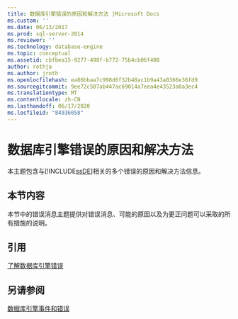 ```yaml
---
title: 数据库引擎错误的原因和解决方法 |Microsoft Docs
ms.custom: ''
ms.date: 06/13/2017
ms.prod: sql-server-2014
ms.reviewer: ''
ms.technology: database-engine
ms.topic: conceptual
ms.assetid: cbfbea15-9277-498f-b772-75b4cb06f408
author: rothja
ms.author: jroth
ms.openlocfilehash: ea86bbaa7c998d6f32b48ac1b9a43a0366e36fd9
ms.sourcegitcommit: 9ee72c507ab447ac69014a7eea4e43523a0a3ec4
ms.translationtype: MT
ms.contentlocale: zh-CN
ms.lasthandoff: 06/17/2020
ms.locfileid: "84936058"
---
```

# <a name="cause-and-resolution-of-database-engine-errors"></a>数据库引擎错误的原因和解决方法
  本主题包含与[!INCLUDE[ssDE](../includes/ssde-md.md)]相关的多个错误的原因和解决方法信息。  
  
## <a name="in-this-section"></a>本节内容  
 本节中的错误消息主题提供对错误消息、可能的原因以及为更正问题可以采取的所有措施的说明。  
  
## <a name="reference"></a>引用  
 [了解数据库引擎错误](../relational-databases/native-client-ole-db-errors/errors.md)  
  
## <a name="see-also"></a>另请参阅  
 [数据库引擎事件和错误](../relational-databases/errors-events/database-engine-events-and-errors.md)  
  
  
